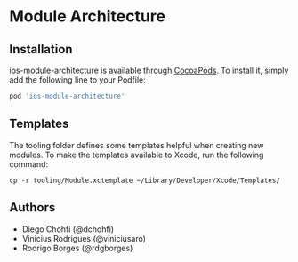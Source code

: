 # Module Architecture

## Installation

ios-module-architecture is available through [CocoaPods](http://cocoapods.org). To install
it, simply add the following line to your Podfile:

```ruby
pod 'ios-module-architecture'
```

## Templates

The tooling folder defines some templates helpful when creating new modules.
To make the templates available to Xcode, run the following command:

```
cp -r tooling/Module.xctemplate ~/Library/Developer/Xcode/Templates/
```
## Authors

- Diego Chohfi (@dchohfi)
- Vinicius Rodrigues (@viniciusaro)
- Rodrigo Borges (@rdgborges)